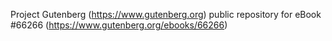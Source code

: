 Project Gutenberg (https://www.gutenberg.org) public repository for
eBook #66266 (https://www.gutenberg.org/ebooks/66266)
